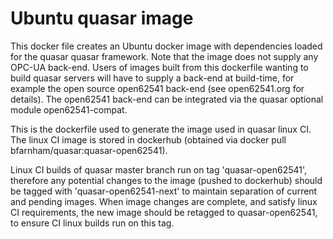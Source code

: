 # Ubuntu quasar image
This docker file creates an Ubuntu docker image with dependencies loaded for the quasar quasar framework. Note that the image does not supply any OPC-UA back-end. Users of images built from this dockerfile wanting to build quasar servers will have to supply a back-end at build-time, for example the open source open62541 back-end (see open62541.org for details). The open62541 back-end can be integrated via the quasar optional module open62541-compat.

This is the dockerfile used to generate the image used in quasar linux CI. The linux CI image is stored in dockerhub (obtained via docker pull bfarnham/quasar:quasar-open62541).

Linux CI builds of quasar master branch run on tag 'quasar-open62541', therefore any potential changes to the image (pushed to dockerhub) should be tagged with 'quasar-open62541-next' to maintain separation of current and pending images. When image changes are complete, and satisfy linux CI requirements, the new image should be retagged to quasar-open62541, to ensure CI linux builds run on this tag.
